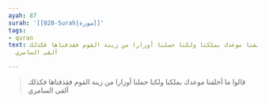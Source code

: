 ```yaml
---
ayah: 87
surah: '[[020-Surah|سورة]]'
tags:
- quran
text: قالوا ما أخلفنا موعدك بملكنا ولكنا حملنا أوزارا من زينة القوم فقذفناها فكذلك
  ألقى السامري

---
```

> قالوا ما أخلفنا موعدك بملكنا ولكنا حملنا أوزارا من زينة القوم فقذفناها فكذلك ألقى السامري
